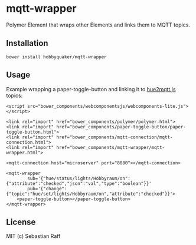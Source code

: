 # mqtt-wrapper

Polymer Element that wraps other Elements and links them to MQTT topics.


## Installation

`bower install hobbyquaker/mqtt-wrapper`


## Usage

Example wrapping a paper-toggle-button and linking it to [hue2mqtt.js](https://github.com/hobbyquaker/hue2mqtt.js) 
topics:
```
<script src="bower_components/webcomponentsjs/webcomponents-lite.js"></script>

<link rel="import" href="bower_components/polymer/polymer.html">
<link rel="import" href="bower_components/paper-toggle-button/paper-toggle-button.html">
<link rel="import" href="bower_components/mqtt-connection/mqtt-connection.html">
<link rel="import" href="bower_components/mqtt-wrapper/mqtt-wrapper.html">

<mqtt-connection host="microserver" port="8080"></mqtt-connection>

<mqtt-wrapper
        sub='{"hue/status/lights/Hobbyraum/on":{"attribute":"checked","json":"val","type":"boolean"}}'
        pub='{"change":{"topic":"hue/set/lights/Hobbyraum/on","attribute":"checked"}}'>
    <paper-toggle-button></paper-toggle-button>
</mqtt-wrapper>
```


## License

MIT (c) Sebastian Raff
